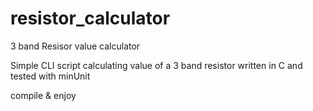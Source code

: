 # resistor_calculator
3 band Resisor value calculator 

Simple CLI script calculating value of a 3 band resistor written in C and tested with minUnit

compile & enjoy
